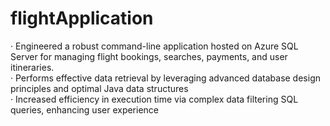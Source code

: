 # flightApplication

· Engineered a robust command-line application hosted on Azure SQL Server for managing flight bookings, searches,
 payments, and user itineraries.\
 · Performs effective data retrieval by leveraging advanced database design principles and optimal Java data structures\
 · Increased efficiency in execution time via complex data filtering SQL queries, enhancing user experience
